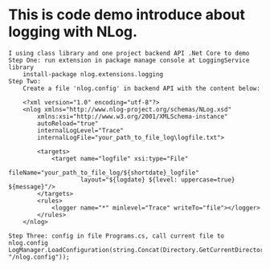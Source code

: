 # This is code demo introduce about logging with NLog.
    I using class library and one project backend API .Net Core to demo
    Step One: run extension in package manage console at LoggingService library
        install-package nlog.extensions.logging
    Step Two:
        Create a file 'nlog.config' in backend API with the content below:

        <?xml version="1.0" encoding="utf-8"?>
        <nlog xmlns="http://www.nlog-project.org/schemas/NLog.xsd"
            xmlns:xsi="http://www.w3.org/2001/XMLSchema-instance"
            autoReload="true"
            internalLogLevel="Trace"
            internalLogFile="your_path_to_file_log\logfile.txt">
    
            <targets>
                <target name="logfile" xsi:type="File"
                        fileName="your_path_to_file_log/${shortdate}_logfile"
                        layout="${logdate} ${level: uppercase=true} ${message}"/>
            </targets>
            <rules>
                <logger name="*" minlevel="Trace" writeTo="file"></logger>
            </rules>
        </nlog>
    
    Step Three: config in file Programs.cs, call current file to nlog.config
    LogManager.LoadConfiguration(string.Concat(Directory.GetCurrentDirectory(), "/nlog.config"));
